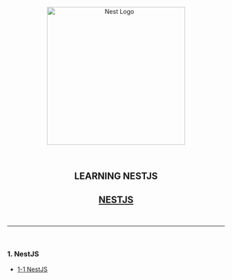 <p align="center">
  <a href="http://nestjs.com/" target="blank"><img src="https://nestjs.com/img/logo_text.svg" width="320" alt="Nest Logo" /></a>
</p>

<br>

<p>
  <h2 align="center">LEARNING NESTJS</h2>
  <h2 align="center"><a href="https://github.com/daldalhada/nestjs/blob/master/description/nestjs.md">NESTJS</a></h2>
</p>

<br>

***

<br>

### 1. NestJS
  - [1-1 NestJS](https://github.com/daldalhada/nestjs/blob/master/description/1.md)

